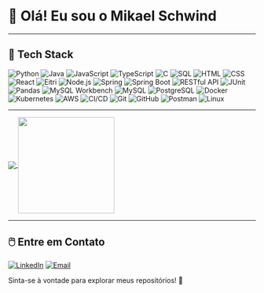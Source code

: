 # 👋 Olá! Eu sou o Mikael Schwind
---
## 🚀 Tech Stack
![Python](https://img.shields.io/badge/Python-3776AB?style=for-the-badge&logo=python&logoColor=white)
![Java](https://img.shields.io/badge/Java-ED8B00?style=for-the-badge&logo=java&logoColor=white)
![JavaScript](https://img.shields.io/badge/JavaScript-F7DF1E?style=for-the-badge&logo=javascript&logoColor=black)
![TypeScript](https://img.shields.io/badge/TypeScript-3178C6?style=for-the-badge&logo=typescript&logoColor=white)
![C](https://img.shields.io/badge/C-A8B9CC?style=for-the-badge&logo=c&logoColor=white)
![SQL](https://img.shields.io/badge/SQL-4479A1?style=for-the-badge&logo=sqlite&logoColor=white)
![HTML](https://img.shields.io/badge/HTML-E34F26?style=for-the-badge&logo=html5&logoColor=white)
![CSS](https://img.shields.io/badge/CSS-1572B6?style=for-the-badge&logo=css3&logoColor=white)
![React](https://img.shields.io/badge/React-20232A?style=for-the-badge&logo=react&logoColor=61DAFB)
![Eitri](https://img.shields.io/badge/Eitri-000000?style=for-the-badge&logo=code&logoColor=white)
![Node.js](https://img.shields.io/badge/Node.js-339933?style=for-the-badge&logo=nodedotjs&logoColor=white)
![Spring](https://img.shields.io/badge/Spring-6DB33F?style=for-the-badge&logo=spring&logoColor=white)
![Spring Boot](https://img.shields.io/badge/Spring_Boot-6DB33F?style=for-the-badge&logo=springboot&logoColor=white)
![RESTful API](https://img.shields.io/badge/REST_API-FF6C37?style=for-the-badge&logo=flask&logoColor=white)
![JUnit](https://img.shields.io/badge/JUnit-25A162?style=for-the-badge&logo=java&logoColor=white)
![Pandas](https://img.shields.io/badge/Pandas-150458?style=for-the-badge&logo=pandas&logoColor=white)
![MySQL Workbench](https://img.shields.io/badge/MySQL_Workbench-00758F?style=for-the-badge&logo=mysql&logoColor=white)
![MySQL](https://img.shields.io/badge/MySQL-4479A1?style=for-the-badge&logo=mysql&logoColor=white)
![PostgreSQL](https://img.shields.io/badge/PostgreSQL-4169E1?style=for-the-badge&logo=postgresql&logoColor=white)
![Docker](https://img.shields.io/badge/Docker-2496ED?style=for-the-badge&logo=docker&logoColor=white)
![Kubernetes](https://img.shields.io/badge/Kubernetes-326CE5?style=for-the-badge&logo=kubernetes&logoColor=white)
![AWS](https://img.shields.io/badge/AWS-232F3E?style=for-the-badge&logo=amazonaws&logoColor=white)
![CI/CD](https://img.shields.io/badge/CI/CD-0A0A0A?style=for-the-badge&logo=githubactions&logoColor=white)
![Git](https://img.shields.io/badge/Git-F05032?style=for-the-badge&logo=git&logoColor=white)
![GitHub](https://img.shields.io/badge/GitHub-181717?style=for-the-badge&logo=github&logoColor=white)
![Postman](https://img.shields.io/badge/Postman-FF6C37?style=for-the-badge&logo=postman&logoColor=white)
![Linux](https://img.shields.io/badge/Linux-FCC624?style=for-the-badge&logo=linux&logoColor=black)



---

<a href="https://github.com/mikaelsfm/github-readme-stats">
  <img align="center" src="https://github-readme-stats.vercel.app/api?username=mikaelsfm&theme=midnight-purple&show_icons=true&hide_border=false&count_private=true" />
</a>
<a href="https://github.com/mikaelsfm">
  <img align="center"  height= "196px" src="https://github-readme-stats.vercel.app/api/top-langs/?username=mikaelsfm&theme=midnight-purple&show_icons=true&hide_border=false&layout=compact" />
</a>

---

## 🖱️ Entre em Contato  

[![LinkedIn](https://img.shields.io/badge/LinkedIn-0077B5?style=for-the-badge&logo=linkedin&logoColor=white)](https://www.linkedin.com/in/mikaelsfm/)  [![Email](https://img.shields.io/badge/Email-D14836?style=for-the-badge&logo=gmail&logoColor=white)](mailto:mikael.mesquita@gmail.com)

Sinta-se à vontade para explorar meus repositórios! 🚀
